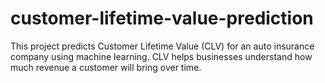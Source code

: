 # customer-lifetime-value-prediction
This project predicts Customer Lifetime Value (CLV) for an auto insurance company using machine learning. CLV helps businesses understand how much revenue a customer will bring over time.

